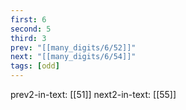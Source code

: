 ```yaml
---
first: 6
second: 5
third: 3
prev: "[[many_digits/6/52]]"
next: "[[many_digits/6/54]]"
tags: [odd]
---
```

prev2-in-text: [[51]]
next2-in-text: [[55]]
